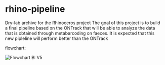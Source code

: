 # rhino-pipeline
Dry-lab archive for the Rhinoceros project
The goal of this project is to build a final pipeline based on the ONTrack that will be able to analyze the data that is obtained through metabarcoding on faeces. It is expected that this new pipleline will perform better than the ONTrack

flowchart:


![Flowchart BI V5](https://user-images.githubusercontent.com/80203184/122368825-f5579d00-cf5d-11eb-8da1-3999dd1b7ac2.png)




